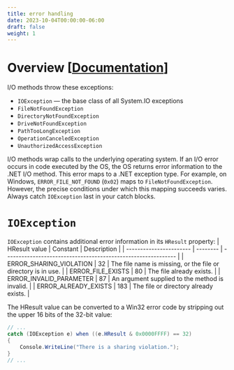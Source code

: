 ```yaml
---
title: error handling
date: 2023-10-04T00:00:00-06:00
draft: false
weight: 1
---
```


# Overview [[Documentation](https://learn.microsoft.com/en-us/dotnet/standard/io/handling-io-errors)]  

I/O methods throw these exceptions:
- `IOException` — the base class of all System.IO exceptions
- `FileNotFoundException`
- `DirectoryNotFoundException`
- `DriveNotFoundException`
- `PathTooLongException`
- `OperationCanceledException`
- `UnauthorizedAccessException`

I/O methods wrap calls to the underlying operating system. If an I/O error occurs in code executed by the OS, the OS 
returns error information to the .NET I/O method. This error maps to a .NET exception type. For example, on Windows, 
`ERROR_FILE_NOT_FOUND` (`0x02`) maps to `FileNotFoundException`. However, the precise conditions under which this mapping
succeeds varies. Always catch `IOException` last in your catch blocks. 

# `IOException`
`IOException` contains additional error information in its `HResult` property:
| HResult value           | Constant | Description                                                   |
| ----------------------- | -------- | ------------------------------------------------------------- |
| ERROR_SHARING_VIOLATION | 32       | The file name is missing, or the file or directory is in use. |
| ERROR_FILE_EXISTS       | 80       | The file already exists.                                      |
| ERROR_INVALID_PARAMETER | 87       | An argument supplied to the method is invalid.                |
| ERROR_ALREADY_EXISTS    | 183      | The file or directory already exists.                         |

The HResult value can be converted to a Win32 error code by stripping out the upper 16 bits of the 32-bit value:
```cs
// ...
catch (IOException e) when ((e.HResult & 0x0000FFFF) == 32)
{
    Console.WriteLine("There is a sharing violation.");
}
// ...
```
